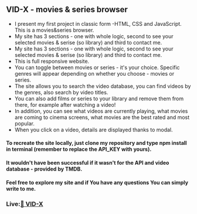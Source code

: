 <h2>VID-X - movies & series browser</h2>
<ul>
  <li> I present my first project in classic form -HTML, CSS and JavaScript. This is a movies&series browser.</li>
  <li> My site has 3 sections - one with whole logic, second to see your selected movies & serise (so library) and third to contact me.</li>
  <li> My site has 3 sections - one with whole logic, second to see your selected movies & serise (so library) and third to contact me.</li>
  <li> This is full responsive website.</li>
  <li> You can toggle between movies or series - it's your choice. Specific genres will appear depending on whether you choose - movies or series.</li>
  <li> The site allows you to search the video database, you can find videos by the genres, also search by video titles.</li>
  <li> You can also add films or series to your library and remove them from there, for example after watching a video!</li>
  <li> In addition, you can see what videos are currently playing, what movies are coming to cinema screens, what movies are the best rated and most popular. </li>
  <li> When you click on a video, details are displayed thanks to modal.</li>
</ul>

<h4>To recreate the site locally, just clone my repository and type npm install in terminal (remember to replace the API_KEY with yours).</h4>
<h4>It wouldn't have been successful if it wasn't for the API and video database - provided by TMDB.</h4>
<h4>Feel free to explore my site and if You have any questions You can simply write to me. </h4>


<h3> Live:<a href="https://vid-x.vercel.app/" target="blank" height="40" width="40">🍿 VID-X</a></h3>
